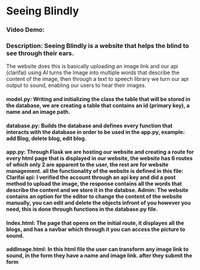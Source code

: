 # Seeing Blindly
### Video Demo:  <URL HERE>
### Description: Seeing Blindly is a website that helps the blind to see through their ears. 
  The website does this is basically uploading an image link and our api (clarifai) using AI turns the Image into multiple words that describe the content of the image, then through a text to speech library we turn our api output to sound, enabling our users to hear their images. 
#### model.py: Writing and initializing the class the table that will be stored in the database, we are creating a table that contains an id (primary key), a name and an image path.
#### database.py: Builds the database and defines every function that interacts with the database in order to be used in the app.py, example: add Blog, delete blog, edit blog.
#### app.py: Through Flask we are hosting our website and creating a route for every html page that is displayed in our website, the website has 6 routes of which only 2 are apparent to the user, the rest are for website management. all the functionality of the website is defined in this file: Clarifai api: I verified the account through an api key and did a post method to upload the image, the response contains all the words that describe the content and we store it in the databse. Admin: The website contains an option for the editor to change the content of the website manually, you can edit and delete the objects infront of you however you need, this is done through functions in the database.py file.
#### Index.html: The page that opens on the initial route, it displayes all the blogs, and has a navbar which through it you can access the picture to sound.
#### addImage.html: In this html file the user can transform any image link to sound, in the form they have a name and image link. after they submit the form 
